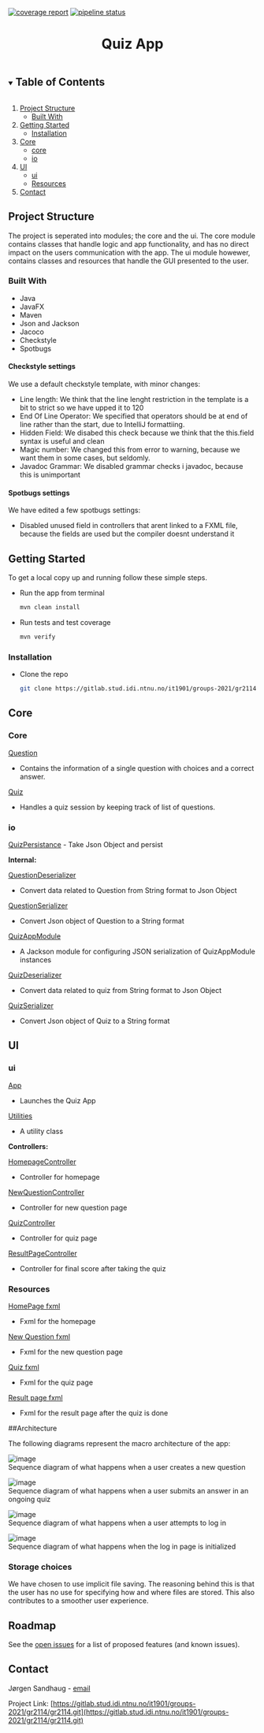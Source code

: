<!-- PROJECT LOGO -->
[![coverage report](https://gitlab.stud.idi.ntnu.no/it1901/groups-2021/gr2114/gr2114/badges/main/coverage.svg)](https://gitlab.stud.idi.ntnu.no/it1901/groups-2021/gr2114/gr2114/-/commits/main)
[![pipeline status](https://gitlab.stud.idi.ntnu.no/it1901/groups-2021/gr2114/gr2114/badges/main/pipeline.svg)](https://gitlab.stud.idi.ntnu.no/it1901/groups-2021/gr2114/gr2114/-/commits/main)
<h1 align="center">Quiz App</h1>

<!-- TABLE OF CONTENTS -->
<details open="open">
  <summary><h2 style="display: inline-block">Table of Contents</h2></summary>
  <ol>
    <li>
      <a href="#about-the-project">Project Structure</a>
      <ul>
        <li><a href="#built-with">Built With</a></li>
      </ul>
    </li>
    <li>
      <a href="#getting-started">Getting Started</a>
      <ul>
        <li><a href="#installation">Installation</a></li>
      </ul>
    </li>
    <li>
        <a href="#Core">Core</a>
        <ul>
            <li><a href="#core">core</a></li>
            <li><a href="#io">io</a></li>
        </ul>
    </li>
    <li>
        <a href="#UI">UI</a>
        <ul>
            <li><a href="#ui">ui</a></li>
            <li><a href="#resources">Resources</a></li>
        </ul>
    </li>
    <li><a href="#contact">Contact</a></li>
  </ol>
</details>



<!-- ABOUT THE PROJECT -->

## Project Structure

<p>
The project is seperated into modules; the core and the ui. The core module contains classes that handle logic and app functionality, and has no direct impact on the users communication with the app. The ui module howewer, contains classes and resources that handle the GUI presented to the user.
</p>

### Built With

* Java
* JavaFX
* Maven
* Json and Jackson
* Jacoco
* Checkstyle
* Spotbugs

#### Checkstyle settings
We use a default checkstyle template, with minor changes:
- Line length: We think that the line lenght restriction in the template is a bit to strict so we have upped it to 120
- End Of Line Operator: We specified that operators should be at end of line rather than the start, due to IntelliJ formattiing.
- Hidden Field: We disabed this check because we think that the this.field syntax is useful and clean
- Magic number: We changed this from error to warning, because we want them in some cases, but seldomly.
- Javadoc Grammar: We disabled grammar checks i javadoc, because this is unimportant

#### Spotbugs settings
We have edited a few spotbugs settings:
- Disabled unused field in controllers that arent linked to a FXML file, because the fields are used but the compiler doesnt understand it

<!-- GETTING STARTED -->

## Getting Started

To get a local copy up and running follow these simple steps.

* Run the app from terminal
  ```sh
  mvn clean install
  ```

* Run tests and test coverage
  ```sh
  mvn verify
  ```

### Installation

* Clone the repo
   ```sh
   git clone https://gitlab.stud.idi.ntnu.no/it1901/groups-2021/gr2114/gr2114.git
   ```

<!-- Core structure -->

## Core

### Core

[Question](https://gitlab.stud.idi.ntnu.no/it1901/groups-2021/gr2114/gr2114/-/blob/main/Quiz-app/core/src/main/java/core/Question.java)
- Contains the information of a single question with choices and a correct answer.

[Quiz](https://gitlab.stud.idi.ntnu.no/it1901/groups-2021/gr2114/gr2114/-/blob/main/Quiz-app/core/src/main/java/core/Quiz.java)
- Handles a quiz session by keeping track of list of questions.

### io

[QuizPersistance](https://gitlab.stud.idi.ntnu.no/it1901/groups-2021/gr2114/gr2114/-/blob/main/Quiz-app/core/src/main/java/io/QuizPersistence.java) - Take Json Object and persist

**Internal:**

[QuestionDeserializer](https://gitlab.stud.idi.ntnu.no/it1901/groups-2021/gr2114/gr2114/-/blob/main/Quiz-app/core/src/main/java/io/internal/QuestionDeserializer.java) 
- Convert data related to Question from String format to Json Object

[QuestionSerializer](https://gitlab.stud.idi.ntnu.no/it1901/groups-2021/gr2114/gr2114/-/blob/main/Quiz-app/core/src/main/java/io/internal/QuestionSerializer.java) 
- Convert Json object of Question to a String format

[QuizAppModule](https://gitlab.stud.idi.ntnu.no/it1901/groups-2021/gr2114/gr2114/-/blob/main/Quiz-app/core/src/main/java/io/internal/QuizAppModule.java) 
- A Jackson module for configuring JSON serialization of QuizAppModule instances

[QuizDeserializer](https://gitlab.stud.idi.ntnu.no/it1901/groups-2021/gr2114/gr2114/-/blob/main/Quiz-app/core/src/main/java/io/internal/QuizDeserializer.java) 
- Convert data related to quiz from String format to Json Object

[QuizSerializer](https://gitlab.stud.idi.ntnu.no/it1901/groups-2021/gr2114/gr2114/-/blob/main/Quiz-app/core/src/main/java/io/internal/QuizSerializer.java) 
- Convert Json object of Quiz to a String format



## UI

### ui

[App](https://gitlab.stud.idi.ntnu.no/it1901/groups-2021/gr2114/gr2114/-/blob/main/Quiz-app/ui/src/main/java/ui/App.java)
- Launches the Quiz App

[Utilities](https://gitlab.stud.idi.ntnu.no/it1901/groups-2021/gr2114/gr2114/-/blob/main/Quiz-app/ui/src/main/java/ui/Utilities.java)
- A utility class 

**Controllers:**

[HomepageController](https://gitlab.stud.idi.ntnu.no/it1901/groups-2021/gr2114/gr2114/-/blob/main/Quiz-app/ui/src/main/java/ui/controllers/HomePageController.java)
- Controller for homepage

[NewQuestionController](https://gitlab.stud.idi.ntnu.no/it1901/groups-2021/gr2114/gr2114/-/blob/main/Quiz-app/ui/src/main/java/ui/controllers/NewQuestionController.java)
- Controller for new question page

[QuizController](https://gitlab.stud.idi.ntnu.no/it1901/groups-2021/gr2114/gr2114/-/blob/main/Quiz-app/ui/src/main/java/ui/controllers/QuizController.java)
- Controller for quiz page

[ResultPageController](https://gitlab.stud.idi.ntnu.no/it1901/groups-2021/gr2114/gr2114/-/blob/main/Quiz-app/ui/src/main/java/ui/controllers/ResultPageController.java)
- Controller for final score after taking the quiz

### Resources

[HomePage fxml](https://gitlab.stud.idi.ntnu.no/it1901/groups-2021/gr2114/gr2114/-/blob/main/Quiz-app/ui/src/main/resources/ui/HomePage.fxml)
- Fxml for the homepage

[New Question fxml](https://gitlab.stud.idi.ntnu.no/it1901/groups-2021/gr2114/gr2114/-/blob/main/Quiz-app/ui/src/main/resources/ui/NewQuestion.fxml)
- Fxml for the new question page

[Quiz fxml](https://gitlab.stud.idi.ntnu.no/it1901/groups-2021/gr2114/gr2114/-/blob/main/Quiz-app/ui/src/main/resources/ui/QuestionPage.fxml)
- Fxml for the quiz page

[Result page fxml](https://gitlab.stud.idi.ntnu.no/it1901/groups-2021/gr2114/gr2114/-/blob/main/Quiz-app/ui/src/main/resources/ui/ResultPage.fxml)
- Fxml for the result page after the quiz is done
<!-- ROADMAP -->

##Architecture

The following diagrams represent the macro architecture of the app:

![image](docs/Diagrams/CreateQuestion.png)  
Sequence diagram of what happens when a user creates a new question  

![image](docs/Diagrams/SubmitQuestion.png)  
Sequence diagram of what happens when a user submits an answer in an ongoing quiz  

![image](docs/Diagrams/LogInAttempt.png)  
Sequence diagram of what happens when a user attempts to log in 

![image](docs/Diagrams/LogInInit.png)  
Sequence diagram of what happens when the log in page is initialized

### Storage choices

We have chosen to use implicit file saving. The reasoning behind this is that the user has no use for specifying how and where files are stored. This also contributes to a smoother user experience. 


## Roadmap

See the [open issues](https://gitlab.stud.idi.ntnu.no/it1901/groups-2021/gr2114/gr2114/-/issues) for a list of proposed
features (and known issues).



<!-- CONTACT -->

## Contact

Jørgen Sandhaug - [email](joreksa@stud.ntnu.no)

Project
Link: [https://gitlab.stud.idi.ntnu.no/it1901/groups-2021/gr2114/gr2114.git](https://gitlab.stud.idi.ntnu.no/it1901/groups-2021/gr2114/gr2114.git)










